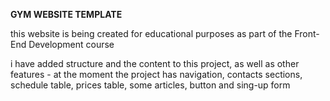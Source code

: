 **GYM WEBSITE TEMPLATE**

this website is being created for educational purposes as part of the Front-End Development course

i have added structure and the content to this project, as well as other features -
at the moment the project has navigation, contacts sections, schedule table, prices table, some articles, button and sing-up form
